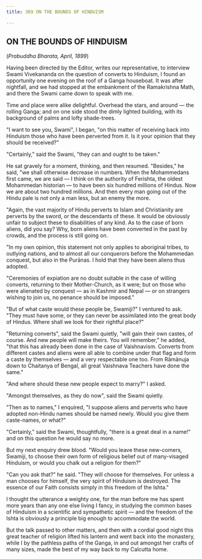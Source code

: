 ```yaml
---
title: 369 ON THE BOUNDS OF HINDUISM

---
```

  

## ON THE BOUNDS OF HINDUISM

(*Prabuddha Bharata, April, 1899*)

Having been directed by the Editor, writes our representative, to
interview Swami Vivekananda on the question of converts to Hinduism, I
found an opportunity one evening on the roof of a Ganga houseboat. It
was after nightfall, and we had stopped at the embankment of the
Ramakrishna Math, and there the Swami came down to speak with me.

Time and place were alike delightful. Overhead the stars, and around —
the rolling Ganga; and on one side stood the dimly lighted building,
with its background of palms and lofty shade-trees.

"I want to see you, Swami", I began, "on this matter of receiving back
into Hinduism those who have been perverted from it. Is it your opinion
that they should be received?"

"Certainly," said the Swami, "they can and ought to be taken."

He sat gravely for a moment, thinking, and then resumed. "Besides," he
said, "we shall otherwise decrease in numbers. When the Mohammedans
first came, we are said — I think on the authority of Ferishta, the
oldest Mohammedan historian — to have been six hundred millions of
Hindus. Now we are about two hundred millions. And then every man going
out of the Hindu pale is not only a man less, but an enemy the more.

"Again, the vast majority of Hindu perverts to Islam and Christianity
are perverts by the sword, or the descendants of these. It would be
obviously unfair to subject these to disabilities of any kind. As to the
case of born aliens, did you say? Why, born aliens have been converted
in the past by crowds, and the process is still going on.

"In my own opinion, this statement not only applies to aboriginal
tribes, to outlying nations, and to almost all our conquerors before the
Mohammedan conquest, but also in the Purānas. I hold that they have been
aliens thus adopted.

"Ceremonies of expiation are no doubt suitable in the case of willing
converts, returning to their Mother-Church, as it were; but on those who
were alienated by conquest — as in Kashmir and Nepal — or on strangers
wishing to join us, no penance should be imposed."

"But of what caste would these people be, Swamiji?" I ventured to ask.
"They must have some, or they can never be assimilated into the great
body of Hindus. Where shall we look for their rightful place?"

"Returning converts", said the Swami quietly, "will gain their own
castes, of course. And new people will make theirs. You will remember,"
he added, "that this has already been done in the case of Vaishnavism.
Converts from different castes and aliens were all able to combine under
that flag and form a caste by themselves — and a very respectable one
too. From Rāmānuja down to Chaitanya of Bengal, all great Vaishnava
Teachers have done the same."

"And where should these new people expect to marry?" I asked.

"Amongst themselves, as they do now", said the Swami quietly.

"Then as to names," I enquired, "I suppose aliens and perverts who have
adopted non-Hindu names should be named newly. Would you give them
caste-names, or what?"

"Certainly," said the Swami, thoughtfully, "there is a great deal in a
name!" and on this question he would say no more.

But my next enquiry drew blood. "Would you leave these new-comers,
Swamiji, to choose their own form of religious belief out of
many-visaged Hinduism, or would you chalk out a religion for them?"

"Can you ask that?" he said. "They will choose for themselves. For
unless a man chooses for himself, the very spirit of Hinduism is
destroyed. The essence of our Faith consists simply in this freedom of
the Ishta."

I thought the utterance a weighty one, for the man before me has spent
more years than any one else living I fancy, in studying the common
bases of Hinduism in a scientific and sympathetic spirit — and the
freedom of the Ishta is obviously a principle big enough to accommodate
the world.

But the talk passed to other matters, and then with a cordial good night
this great teacher of religion lifted his lantern and went back into the
monastery, while I by the pathless paths of the Ganga, in and out
amongst her crafts of many sizes, made the best of my way back to my
Calcutta home.